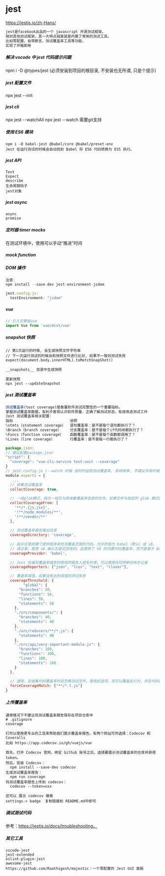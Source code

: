 # jest
https://jestjs.io/zh-Hans/
```js
jest是facebook出品的一个 javascript 开源测试框架。
相对其他测试框架，其一大特点就是就是内置了常用的测试工具。
比如零配置、自带断言、测试覆盖率工具等功能，
实现了开箱即用
```

##### 解决 vscode 中 jest 代码提示问题
npm i -D @types/jest (必须安装到项目的根目录, 不安装也无所谓, 只是个提示)

##### jest 配置文件
npx jest --init

##### jest cli
npx jest --watchAll
npx jest --watch 需要git支持

##### 使用 ES6 模块
```
npm i -D babel-jest @babel/core @babel/preset-env
Jest 在运行测试的时候会自动找到 Babel 将 ES6 代码转换为 ES5 执行。
```

##### jest API
```
Test
Expect
describe
生命周期钩子
jest对象
```

##### jest async
```
async 
promise
```

##### 定时器 timer mocks 
在测试环境中，使用可以手动“推进”时间

##### mock function

##### DOM 操作
```js
注意: 
npm install --save-dev jest-environment-jsdom

jest.config.js:
  testEnvironment: "jsdom"
```

##### vue
```js
// 引入完整版vue
import Vue from 'vue/dist/vue'
```

##### snapshot 快照
```
// 第1次运行的时候, 会生成快照文件字符串
// 下一次运行测试的时候会和快照文件进行比对, 如果不一致则测试失败
expect(document.body.innerHTML).toMatchSnapShot()

__snapshots__ 目录中生成快照

更新快照
npx jest --updateSnapshot
```

##### jest 测试覆盖率
```js
测试覆盖率(test coverage)是衡量软件测试完整性的一个重要指标。
掌握测试覆盖率数据，有利于客观认识软件质量，正确了解测试状态，有效改进测试工作
Jest 测试覆盖率相关配置: 
指标 	                        说明 
%stmts（statement coverage）  语句覆盖率：是不是每个语句都执行了？
%Branch（branch coverage）    分支覆盖率：是不是每个if代码块都执行了？
%Funcs（function coverage）   函数覆盖率：是不是每个函数都调用了？
%Lines（line coverage）       行覆盖率：是不是每一行都执行了？

package.json:
// 建议配置package.json
"script": {
  "coverage": "vue-cli-service test:unit --coverage"
}
// jest.config.js (--watch 时候 会时时监控测试覆盖率, 影响效率, 不建议开发时候配置)
module.exports = {
   ...
  // 收集测试覆盖率 
  collectCoverage: true,
  
  // 一组glob模式，指示一组应为其收集覆盖率信息的文件。如果文件与指定的 glob 模式匹配，则即使该文件不存在测试，也将为其收集覆盖率信息，并且在测试套件中从不需要它。
  collectCoverageFrom: [
    '**/*.{js,jsx}',
    '!**/node_modules/**',
    '!**/vendor/**'
  ],
  
  // 测试覆盖率报告输出目录
  coverageDirectory: 'coverage',
  
  // 指示应使用哪个提供程序来检测覆盖范围的代码。允许的值为 babel（默认）或 v8。
  // 请注意，使用 v8 被认为是实验性的。这使用了 V8 的内置代码覆盖率，而不是基于 Babel 的代码覆盖率。它没有经过很好的测试，并且在 Node 的最后几个版本中也得到了改进。使用最新版本的 Node（在撰写本文时为v14）会产生更好的结果。
  coverageProvider: 'babel',
  
  // Jest 在编写覆盖率报告时使用的报告人姓名列表。可以使用任何伊斯坦布尔记者
  coverageReporters: ["json", "lcov", "text", "clover"],

  // 覆盖率阈值，如果没有达到阈值则测试失败
  coverageThreshold: {
		"global": {
      "branches": 50,
      "functions": 50,
      "lines": 50,
      "statements": 50
    },
    "./src/components/": {
      "branches": 40,
      "statements": 40
    },
    "./src/reducers/**/*.js": {
      "statements": 90
    },
    "./src/api/very-important-module.js": {
      "branches": 100,
      "functions": 100,
      "lines": 100,
      "statements": 100
    }
  },
  
  // 通常，在收集代码覆盖率时会忽略测试文件。使用此选项，您可以覆盖此行为，并在代码覆盖率中包含否则被忽略的文件。
  forceCoverageMatch: ["**/*.t.js"]
}

```
##### 上传覆盖率
```
通常情况下不建议将测试覆盖率报告保存在项目仓库中
# .gitignore
coverage

们可以使用更专业的工具来帮助我们展示覆盖率报告。有两个网站可供选择：Codecov 和 Coveralls
比如 https://app.codecov.io/gh/vuejs/vue

首先，打开 Codecov 官网，绑定 Github 账号之后，选择要展示测试覆盖率的仓库并获得 token。
然后，安装 Codecov：
  npm install --save-dev codecov
生成测试覆盖率报告：
  npm run coverage
将测试覆盖率报告上传到 codecov：
  codecov --token=xxx

还可以 展示 codecov 徽章
settings-> badge  复制链接到 README.md中即可
```

##### 调试测试代码
参考：https://jestjs.io/docs/troubleshooting。

##### 其它工具
```
vscode-jest
jest-extended
eslint-plugin-jest
awesome-jest
https://github.com/Raathigesh/majestic：一个零配置的 Jest GUI 面板
```

